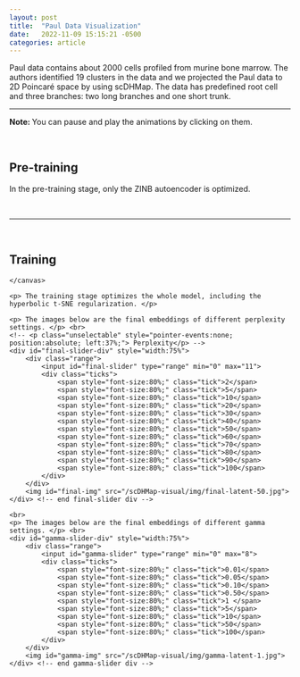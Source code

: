 ```yaml
---
layout: post
title:  "Paul Data Visualization"
date:   2022-11-09 15:15:21 -0500
categories: article
---
```



<!-- For more information about the gif play/pause button library (gifa11y) being used,
	please see https://github.com/adamchaboryk/gifa11y -->

<!-- html elements can be inserted anywhere (before main, in main, after main) -->
<!-- However, if you want any gifs with a play/pause button, they must go after <main class="container"> -->
Paul data contains about 2000 cells profiled from murine bone marrow. 
The authors identified 19 clusters in the data and we projected the Paul data to 2D Poincaré space by using scDHMap. 
The data has predefined root cell and three branches: two long branches and one short trunk.


---

<strong> Note: </strong> You can pause and play the animations by clicking on them.
<div>
<br>
	<h2>Pre-training</h2>
	<div class="gif-container">
		<canvas class="pre-training-canvas" id="pre-training-canvas"> </canvas>
		<div id="pause-btn" class="pause-btn"></div>
	</div>
	<p> In the pre-training stage, only the ZINB autoencoder is optimized. <br>
<div>
<br>
<hr>
<br>
	<h2>Training</h2>
	<canvas class="training-canvas" id="training-canvas">

	</canvas>

	<p> The training stage optimizes the whole model, including the hyperbolic t-SNE regularization. </p>

	<p> The images below are the final embeddings of different perplexity settings. </p> <br>
	<!-- <p class="unselectable" style="pointer-events:none; position:absolute; left:37%;"> Perplexity</p> -->
	<div id="final-slider-div" style="width:75%">
		<div class="range">
			<input id="final-slider" type="range" min="0" max="11">
			<div class="ticks">
				<span style="font-size:80%;" class="tick">2</span>
				<span style="font-size:80%;" class="tick">5</span>
				<span style="font-size:80%;" class="tick">10</span>
				<span style="font-size:80%;" class="tick">20</span>
				<span style="font-size:80%;" class="tick">30</span>
				<span style="font-size:80%;" class="tick">40</span>
				<span style="font-size:80%;" class="tick">50</span>
				<span style="font-size:80%;" class="tick">60</span>
				<span style="font-size:80%;" class="tick">70</span>
				<span style="font-size:80%;" class="tick">80</span>
				<span style="font-size:80%;" class="tick">90</span>
				<span style="font-size:80%;" class="tick">100</span>
			</div>
		</div>
		<img id="final-img" src="/scDHMap-visual/img/final-latent-50.jpg">
	</div> <!-- end final-slider div -->
	
	<br>
	<p> The images below are the final embeddings of different gamma settings. </p> <br>
	<div id="gamma-slider-div" style="width:75%">
		<div class="range">
			<input id="gamma-slider" type="range" min="0" max="8">
			<div class="ticks">
				<span style="font-size:80%;" class="tick">0.01</span>
				<span style="font-size:80%;" class="tick">0.05</span>
				<span style="font-size:80%;" class="tick">0.10</span>
				<span style="font-size:80%;" class="tick">0.50</span>
				<span style="font-size:80%;" class="tick">1	</span>
				<span style="font-size:80%;" class="tick">5</span>
				<span style="font-size:80%;" class="tick">10</span>
				<span style="font-size:80%;" class="tick">50</span>
				<span style="font-size:80%;" class="tick">100</span>
			</div>
		</div>
		<img id="gamma-img" src="/scDHMap-visual/img/gamma-latent-1.jpg">
	</div> <!-- end gamma-slider div -->

<style>
	
</style>
<link rel="stylesheet" type="text/css" href="/scDHMap-visual/slider.css">
<script type="text/javascript" src="/scDHMap-visual/slideshow.js"></script>
<script type="text/javascript" src="/scDHMap-visual/gifler.js"></script>
<script type="text/javascript" src="/scDHMap-visual/run-gifler.js"></script>
<script src="https://ajax.googleapis.com/ajax/libs/jquery/3.5.1/jquery.min.js"></script>
<script>
	var perpMap = new Map([
		[0, 2], [1, 5], [2, 10], [3, 20], [4, 30],
		[5, 40], [6, 50], [7, 60], [8, 70], [9, 80], 
		[10, 90], [11, 100]
	]);

	var gammaMap = new Map([
		[0, 0.01], [1, 0.05], [2, 0.10], [3, 0.50], 
		[4, 1], [5, 5], [6, 10], [7, 50], [8, 100]
	]);


	$("#final-slider").on("change", function(e){
		let key = parseInt($(this).val());
		let val = perpMap.get(key);
		console.log(`${key} : ${val}`);
		$("#final-img").attr("src", `/scDHMap-visual/img/final-latent-${val}.jpg`);
	});

	$("#gamma-slider").on("change", function(e){
		let key = parseInt($(this).val());
		let val = gammaMap.get(key);
		console.log(`${key} : ${val}`);
		$("#gamma-img").attr("src", `/scDHMap-visual/img/gamma-latent-${val}.jpg`);
	});

</script>



